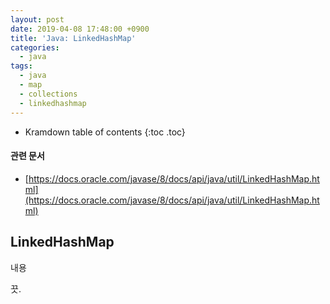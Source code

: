 ```yaml
---
layout: post
date: 2019-04-08 17:48:00 +0900
title: 'Java: LinkedHashMap'
categories:
  - java
tags:
  - java
  - map
  - collections
  - linkedhashmap
---
```


* Kramdown table of contents
{:toc .toc}

#### 관련 문서

- [https://docs.oracle.com/javase/8/docs/api/java/util/LinkedHashMap.html](https://docs.oracle.com/javase/8/docs/api/java/util/LinkedHashMap.html)

## LinkedHashMap

내용

끗.
